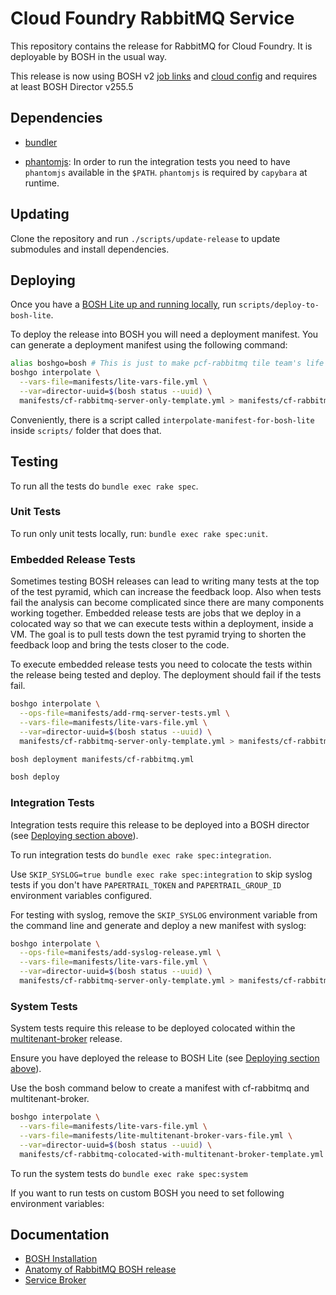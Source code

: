 # Cloud Foundry RabbitMQ Service

This repository contains the release for RabbitMQ for Cloud Foundry.
It is deployable by BOSH in the usual way.

This release is now using BOSH v2 [job links](https://bosh.io/docs/links.html) and [cloud config](https://bosh.io/docs/cloud-config.html) and requires at least BOSH Director v255.5

## Dependencies

- [bundler](http://bundler.io/)

- [phantomjs](http://phantomjs.org/): In order to run the integration tests you need to have `phantomjs` available in the `$PATH`. `phantomjs` is required by `capybara` at runtime.

## Updating

Clone the repository and run `./scripts/update-release` to update submodules and install dependencies.

## Deploying

Once you have a [BOSH Lite up and running locally](https://github.com/cloudfoundry/bosh-lite), run `scripts/deploy-to-bosh-lite`.

To deploy the release into BOSH you will need a deployment manifest. You can generate a deployment manifest using the following command:
```sh
alias boshgo=bosh # This is just to make pcf-rabbitmq tile team's life simpler
boshgo interpolate \
  --vars-file=manifests/lite-vars-file.yml \
  --var=director-uuid=$(bosh status --uuid) \
  manifests/cf-rabbitmq-server-only-template.yml > manifests/cf-rabbitmq.yml
```

Conveniently, there is a script called `interpolate-manifest-for-bosh-lite` inside `scripts/` folder that does that.

## Testing

To run all the tests do `bundle exec rake spec`.

### Unit Tests

To run only unit tests locally, run: `bundle exec rake spec:unit`.

### Embedded Release Tests

Sometimes testing BOSH releases can lead to writing many tests at the top of
the test pyramid, which can increase the feedback loop. Also when tests fail the
analysis can become complicated since there are many components working together.
Embedded release tests are jobs that we deploy in a colocated way so that we can
execute tests within a deployment, inside a VM. The goal is to pull tests down
the test pyramid trying to shorten the feedback loop and bring the tests closer
to the code.

To execute embedded release tests you need to colocate the tests within the
release being tested and deploy. The deployment should fail if the tests fail.

```sh
boshgo interpolate \
  --ops-file=manifests/add-rmq-server-tests.yml \
  --vars-file=manifests/lite-vars-file.yml \
  --var=director-uuid=$(bosh status --uuid) \
  manifests/cf-rabbitmq-server-only-template.yml > manifests/cf-rabbitmq.yml
```

```sh
bosh deployment manifests/cf-rabbitmq.yml
```

```sh
bosh deploy
```

### Integration Tests
Integration tests require this release to be deployed into a BOSH director (see [Deploying section above](#deploying)).

To run integration tests do `bundle exec rake spec:integration`.

Use `SKIP_SYSLOG=true bundle exec rake spec:integration` to skip syslog tests if you don't have `PAPERTRAIL_TOKEN` and `PAPERTRAIL_GROUP_ID` environment variables configured.

For testing with syslog, remove the `SKIP_SYSLOG` environment variable from the command line and generate and deploy a new manifest with syslog:

```sh
boshgo interpolate \
  --ops-file=manifests/add-syslog-release.yml \
  --vars-file=manifests/lite-vars-file.yml \
  --var=director-uuid=$(bosh status --uuid) \
  manifests/cf-rabbitmq-server-only-template.yml > manifests/cf-rabbitmq.yml
```

### System Tests
System tests require this release to be deployed colocated within the [multitenant-broker](https://github.com/pivotal-cf/cf-rabbitmq-broker-release) release.

Ensure you have deployed the release to BOSH Lite (see [Deploying section above](#deploying)).

Use the bosh command below to create a manifest with cf-rabbitmq and multitenant-broker.
```sh
boshgo interpolate \
  --vars-file=manifests/lite-vars-file.yml \
  --vars-file=manifests/lite-multitenant-broker-vars-file.yml \
  --var=director-uuid=$(bosh status --uuid) \
  manifests/cf-rabbitmq-colocated-with-multitenant-broker-template.yml > manifests/cf-rabbitmq.yml
```

To run the system tests do `bundle exec rake spec:system`

If you want to run tests on custom BOSH you need to set following environment variables:

## Documentation

 * [BOSH Installation](docs/bosh_install.md)
 * [Anatomy of RabbitMQ BOSH release](docs/bosh_rabbitmq.md)
 * [Service Broker](docs/service_broker.md)
